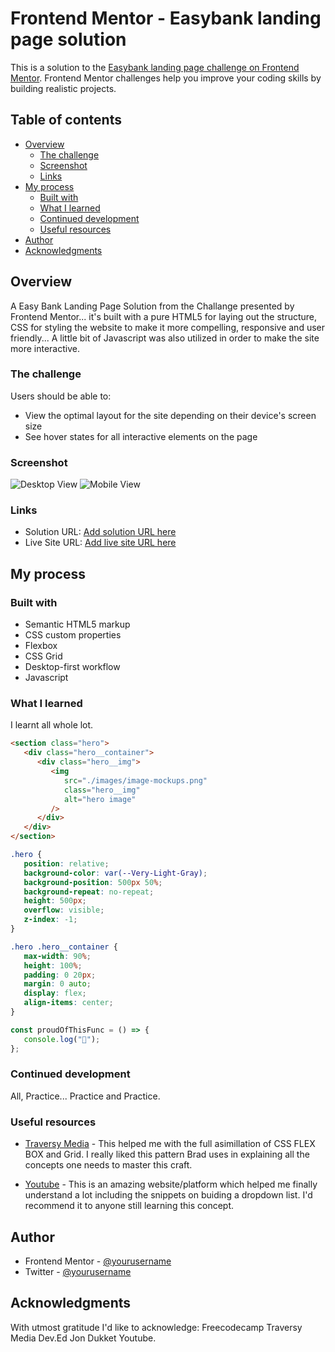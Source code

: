 <!-- @format -->

# Frontend Mentor - Easybank landing page solution

This is a solution to the [Easybank landing page challenge on Frontend Mentor](https://www.frontendmentor.io/challenges/easybank-landing-page-WaUhkoDN). Frontend Mentor challenges help you improve your coding skills by building realistic projects.

## Table of contents

-  [Overview](#overview)
   -  [The challenge](#the-challenge)
   -  [Screenshot](#screenshot)
   -  [Links](#links)
-  [My process](#my-process)
   -  [Built with](#built-with)
   -  [What I learned](#what-i-learned)
   -  [Continued development](#continued-development)
   -  [Useful resources](#useful-resources)
-  [Author](#author)
-  [Acknowledgments](#acknowledgments)

## Overview

A Easy Bank Landing Page Solution from the Challange presented by Frontend Mentor... it's built with a pure HTML5 for laying out the structure, CSS for styling the website to make it more compelling, responsive and user friendly... A little bit of Javascript was also utilized in order to make the site more interactive.

### The challenge

Users should be able to:

-  View the optimal layout for the site depending on their device's screen size
-  See hover states for all interactive elements on the page

### Screenshot

![Desktop View](./images/easybanking-desktopscreenshot.png)
![Mobile View](./images/easybanking-mobilescreenshot.png)

### Links

-  Solution URL: [Add solution URL here](https://your-solution-url.com)
-  Live Site URL: [Add live site URL here](https://your-live-site-url.com)

## My process

### Built with

-  Semantic HTML5 markup
-  CSS custom properties
-  Flexbox
-  CSS Grid
-  Desktop-first workflow
-  Javascript

### What I learned

I learnt all whole lot.

```html
<section class="hero">
   <div class="hero__container">
      <div class="hero__img">
         <img
            src="./images/image-mockups.png"
            class="hero__img"
            alt="hero image"
         />
      </div>
   </div>
</section>
```

```css
.hero {
   position: relative;
   background-color: var(--Very-Light-Gray);
   background-position: 500px 50%;
   background-repeat: no-repeat;
   height: 500px;
   overflow: visible;
   z-index: -1;
}

.hero .hero__container {
   max-width: 90%;
   height: 100%;
   padding: 0 20px;
   margin: 0 auto;
   display: flex;
   align-items: center;
}
```

```js
const proudOfThisFunc = () => {
   console.log("🎉");
};
```

### Continued development

All, Practice... Practice and Practice.

### Useful resources

-  [Traversy Media](https://www.example.com) - This helped me with the full asimillation of CSS FLEX BOX and Grid. I really liked this pattern Brad uses in explaining all the concepts one needs to master this craft.

-  [Youtube](https://www.example.com) - This is an amazing website/platform which helped me finally understand a lot including the snippets on buiding a dropdown list. I'd recommend it to anyone still learning this concept.

## Author

-  Frontend Mentor - [@yourusername](https://www.frontendmentor.io/profile/yourusername)
-  Twitter - [@yourusername](https://www.twitter.com/yourusername)

## Acknowledgments

With utmost gratitude I'd like to acknowledge:
Freecodecamp
Traversy Media
Dev.Ed
Jon Dukket
Youtube.
